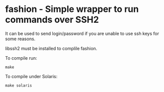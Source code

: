 
# fashion - Simple wrapper to run commands over SSH2
It can be used to send login/password if you are unable to use ssh keys for some reasons.

libssh2 must be installed to complile fashion.

To compile run:

```make```

To compile under Solaris:

```make solaris```
